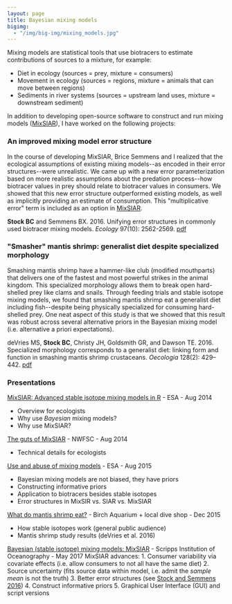 ```yaml
---
layout: page
title: Bayesian mixing models
bigimg:
  - "/img/big-img/mixing_models.jpg"
---
```


Mixing models are statistical tools that use biotracers to estimate contributions of sources to a mixture, for example:
  - Diet in ecology (sources = prey, mixture = consumers)
  - Movement in ecology (sources = regions, mixture = animals that can move between regions)
  - Sediments in river systems (sources = upstream land uses, mixture = downstream sediment)

In addition to developing open-source software to construct and run mixing models ([MixSIAR](https://brianstock.github.io/mixsiar)), I have worked on the following projects:

### An improved mixing model error structure

In the course of developing MixSIAR, Brice Semmens and I realized that the ecological assumptions of existing mixing models--as encoded in their error structures--were unrealistic. We came up with a new error parameterization based on more realistic assumptions about the predation process--how biotracer values in prey should relate to biotracer values in consumers. We showed that this new error structure outperformed existing models, as well as implicitly providing an estimate of consumption. This "multiplicative error" term is included as an option in [MixSIAR](https://brianstock.github.io/mixsiar).

**Stock BC** and Semmens BX. 2016. Unifying error structures in commonly used biotracer mixing models. *Ecology* 97(10): 2562-2569. [pdf](/pdf/Stock_Semmens_2016_unifying_error_structures.pdf)

### "Smasher" mantis shrimp: generalist diet despite specialized morphology

Smashing mantis shrimp have a hammer-like club (modified mouthparts) that delivers one of the fastest and most powerful strikes in the animal kingdom. This specialized morphology allows them to break open hard-shelled prey like clams and snails. Through feeding trials and stable isotope mixing models, we found that smashing mantis shrimp eat a generalist diet including fish--despite being physically specialized for consuming hard-shelled prey. One neat aspect of this study is that we showed that this result was robust across several alternative priors in the Bayesian mixing model (i.e. alternative a priori expectations).

deVries MS, **Stock BC**, Christy JH, Goldsmith GR, and Dawson TE. 2016. Specialized morphology corresponds to a generalist diet: linking form and function in smashing mantis shrimp crustaceans. *Oecologia* 128(2): 429–442. [pdf](/pdf/deVries_2016_mantis_shrimp.pdf)

### Presentations

[MixSIAR: Advanced stable isotope mixing models in R](/pdf/MixSIAR_BrianStock_ESA_2014.pdf) - ESA - Aug 2014
  - Overview for ecologists
  - Why use *Bayesian* mixing models?
  - Why use MixSIAR?

[The guts of MixSIAR](/pdf/MixSIAR_guts_BrianStock_NWFSC_Aug_29_2014.pdf) - NWFSC - Aug 2014
  - Technical details for ecologists

[Use and abuse of mixing models](/pdf/Brian_Stock_MixSIAR_ESA_2015.pdf) - ESA - Aug 2015
  - Bayesian mixing models are not biased, they have priors
  - Constructing informative priors
  - Application to biotracers besides stable isotopes
  - Error structures in MixSIR vs. SIAR vs. MixSIAR

[What do mantis shrimp eat?](/pdf/mantis_shrimp_diet.pdf) - Birch Aquarium + local dive shop - Dec 2015
  - How stable isotopes work (general public audience)
  - Mantis shrimp study results (deVries et al. 2016)

[Bayesian (stable isotope) mixing models: MixSIAR](/pdf/mixsiar_sioSIgroup_052217.pdf) - Scripps Institution of Oceanography - May 2017
MixSIAR advances:
    1. Consumer variability via covariate effects (i.e. allow consumers to not all have the same diet)
    2. Source uncertainty (fits source data within model, i.e. admit the *sample mean* is not the truth)
    3. Better error structures (see [Stock and Semmens 2016](/pdf/Stock_Semmens_2016_unifying_error_structures.pdf))
    4. Construct informative priors
    5. Graphical User Interface (GUI) and script versions
